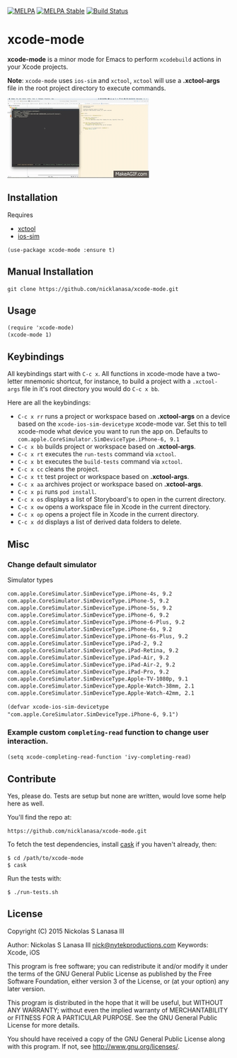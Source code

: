 [![MELPA](http://melpa.org/packages/xcode-mode-badge.svg)](http://melpa.org/#/xcode-mode)
[![MELPA Stable](http://stable.melpa.org/packages/xcode-mode-badge.svg)](http://stable.melpa.org/#/xcode-mode)
[![Build Status](https://travis-ci.org/nicklanasa/xcode-mode.png?branch=master)](https://travis-ci.org/nicklanasa/xcode-mode)

# xcode-mode

**xcode-mode** is a minor mode for Emacs to perform `xcodebuild` actions in your Xcode projects.

**Note**: `xcode-mode` uses `ios-sim` and `xctool`, `xctool` will use a **.xctool-args** file in the root project directory to execute commands.

![xcode-mode](xcode-mode.gif)

## Installation

Requires
* [xctool](https://github.com/facebook/xctool)
* [ios-sim](https://github.com/facebook/xctool)

```
(use-package xcode-mode :ensure t)
```

## Manual Installation

```
git clone https://github.com/nicklanasa/xcode-mode.git
```

## Usage

```
(require 'xcode-mode)
(xcode-mode 1)
```

## Keybindings

All keybindings start with `C-c x`. All functions in xcode-mode have a two-letter mnemonic shortcut, for instance, to build a project with a `.xctool-args` file in it's root directory you would do `C-c x bb`.

Here are all the keybindings:

* `C-c x rr` runs a project or workspace based on **.xctool-args** on a device based on the `xcode-ios-sim-devicetype` xcode-mode var. Set this to tell xcode-mode what device you want to run the app on. Defaults to `com.apple.CoreSimulator.SimDeviceType.iPhone-6, 9.1`
* `C-c x bb` builds project or workspace based on **.xctool-args**.
* `C-c x rt` executes the `run-tests` command via `xctool`.
* `C-c x bt` executes the `build-tests` command via `xctool`.
* `C-c x cc` cleans the project.
* `C-c x tt` test project or workspace based on **.xctool-args**.
* `C-c x aa` archives project or workspace based on **.xctool-args**.
* `C-c x pi` runs `pod install`.
* `C-c x os` displays a list of Storyboard's to open in the current directory.
* `C-c x ow` opens a workspace file in Xcode in the current directory.
* `C-c x op` opens a project file in Xcode in the current directory.
* `C-c x dd` displays a list of derived data folders to delete.

## Misc

### Change default simulator

Simulator types

```
com.apple.CoreSimulator.SimDeviceType.iPhone-4s, 9.2
com.apple.CoreSimulator.SimDeviceType.iPhone-5, 9.2
com.apple.CoreSimulator.SimDeviceType.iPhone-5s, 9.2
com.apple.CoreSimulator.SimDeviceType.iPhone-6, 9.2
com.apple.CoreSimulator.SimDeviceType.iPhone-6-Plus, 9.2
com.apple.CoreSimulator.SimDeviceType.iPhone-6s, 9.2
com.apple.CoreSimulator.SimDeviceType.iPhone-6s-Plus, 9.2
com.apple.CoreSimulator.SimDeviceType.iPad-2, 9.2
com.apple.CoreSimulator.SimDeviceType.iPad-Retina, 9.2
com.apple.CoreSimulator.SimDeviceType.iPad-Air, 9.2
com.apple.CoreSimulator.SimDeviceType.iPad-Air-2, 9.2
com.apple.CoreSimulator.SimDeviceType.iPad-Pro, 9.2
com.apple.CoreSimulator.SimDeviceType.Apple-TV-1080p, 9.1
com.apple.CoreSimulator.SimDeviceType.Apple-Watch-38mm, 2.1
com.apple.CoreSimulator.SimDeviceType.Apple-Watch-42mm, 2.1
```

`(defvar xcode-ios-sim-devicetype "com.apple.CoreSimulator.SimDeviceType.iPhone-6, 9.1")`

### Example custom `completing-read` function to change user interaction.

`(setq xcode-completing-read-function 'ivy-completing-read)`

## Contribute

Yes, please do. Tests are setup but none are written, would love some help here as well.

You'll find the repo at:

```
https://github.com/nicklanasa/xcode-mode.git
```

To fetch the test dependencies, install
[cask](https://github.com/rejeep/cask.el) if you haven't already,
then:

```
$ cd /path/to/xcode-mode
$ cask
```

Run the tests with:
```
$ ./run-tests.sh
```

## License

Copyright (C) 2015 Nickolas S Lanasa III

Author: Nickolas S Lanasa III <nick@nytekproductions.com>
Keywords: Xcode, iOS

This program is free software; you can redistribute it and/or modify
it under the terms of the GNU General Public License as published by
the Free Software Foundation, either version 3 of the License, or
(at your option) any later version.

This program is distributed in the hope that it will be useful,
but WITHOUT ANY WARRANTY; without even the implied warranty of
MERCHANTABILITY or FITNESS FOR A PARTICULAR PURPOSE.  See the
GNU General Public License for more details.

You should have received a copy of the GNU General Public License
along with this program.  If not, see <http://www.gnu.org/licenses/>.
